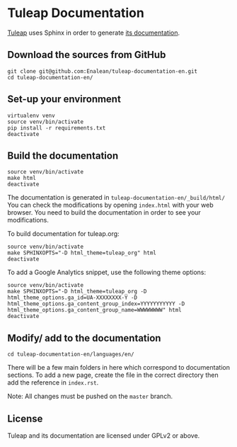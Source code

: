 Tuleap Documentation
====================

[Tuleap](https://tuleap.org/) uses Sphinx in order to generate [its
documentation](http://doc-en.tuleap.net/en/latest/).

Download the sources from GitHub
--------------------------------

    git clone git@github.com:Enalean/tuleap-documentation-en.git
    cd tuleap-documentation-en/

Set-up your environment
-----------------------

    virtualenv venv
    source venv/bin/activate
    pip install -r requirements.txt
    deactivate

Build the documentation
-----------------------

    source venv/bin/activate
    make html
    deactivate

The documentation is generated in `tuleap-documentation-en/_build/html/` You can check the modifications by opening `index.html` with your web browser. You need to build the documentation in order to see your modifications.

To build documentation for tuleap.org:

    source venv/bin/activate
    make SPHINXOPTS="-D html_theme=tuleap_org" html
    deactivate

To add a Google Analytics snippet, use the following theme options:

    source venv/bin/activate
    make SPHINXOPTS="-D html_theme=tuleap_org -D html_theme_options.ga_id=UA-XXXXXXXX-Y -D html_theme_options.ga_content_group_index=YYYYYYYYYYY -D html_theme_options.ga_content_group_name=WWWWWWWW" html
    deactivate

Modify/ add to the documentation
------------------------

    cd tuleap-documentation-en/languages/en/

There will be a few main folders in here which correspond to documentation sections. To add a new page, create the file in the correct directory then add the reference in `index.rst`.

Note: All changes must be pushed on the `master` branch.

License
-------

Tuleap and its documentation are licensed under GPLv2 or above.
